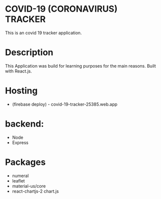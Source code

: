 # COVID-19 (CORONAVIRUS) TRACKER
This is an covid 19 tracker application.

# Description
This Application was build for learning purposes for the main reasons. Built with React.js.

# Hosting
- (firebase deploy) - covid-19-tracker-25385.web.app

# backend:
- Node
- Express 

# Packages
- numeral
- leaflet
- material-us/core
- react-chartjs-2 chart.js